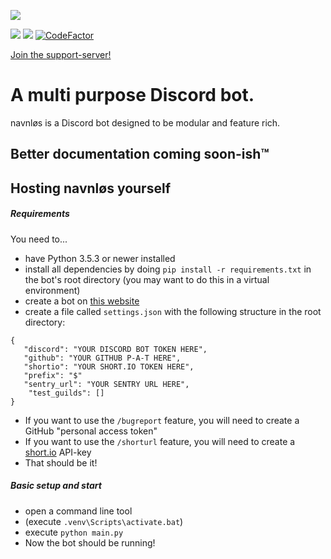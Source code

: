 
![](https://github.com/joseywoermann/navnlos/blob/master/assets/navnlos.PNG)

![](https://badgen.net/github/release/joseywoermann/navnlos/stable?color=black) ![](https://badgen.net/github/last-commit/joseywoermann/navnlos?color=black) [![CodeFactor](https://www.codefactor.io/repository/github/joseywoermann/navnlos/badge)](https://www.codefactor.io/repository/github/joseywoermann/navnlos)

[Join the support-server!](https://discord.gg/52TbNHPBU9)

# A multi purpose Discord bot.

navnløs is a Discord bot designed to be modular and feature rich.

## Better documentation coming soon-ish™


## Hosting navnløs yourself

##### Requirements

You need to...
* have Python 3.5.3 or newer installed
* install all dependencies by doing `pip install -r requirements.txt` in the bot's root directory (you may want to do this in a virtual environment)
* create a bot on [this website](https://discord.com/developers/applications/)
* create a file called `settings.json` with the following structure in the root directory:
```
{
   "discord": "YOUR DISCORD BOT TOKEN HERE",
   "github": "YOUR GITHUB P-A-T HERE",
   "shortio": "YOUR SHORT.IO TOKEN HERE",
   "prefix": "$"
   "sentry_url": "YOUR SENTRY URL HERE",
	"test_guilds": []
}
```
* If you want to use the `/bugreport` feature, you will need to create a GitHub "personal access token"
* If you want to use the `/shorturl` feature, you will need to create a [short.io](https://short.io/) API-key
* That should be it!

##### Basic setup and start

* open a command line tool
* (execute `.venv\Scripts\activate.bat`)
* execute `python main.py`
* Now the bot should be running!
